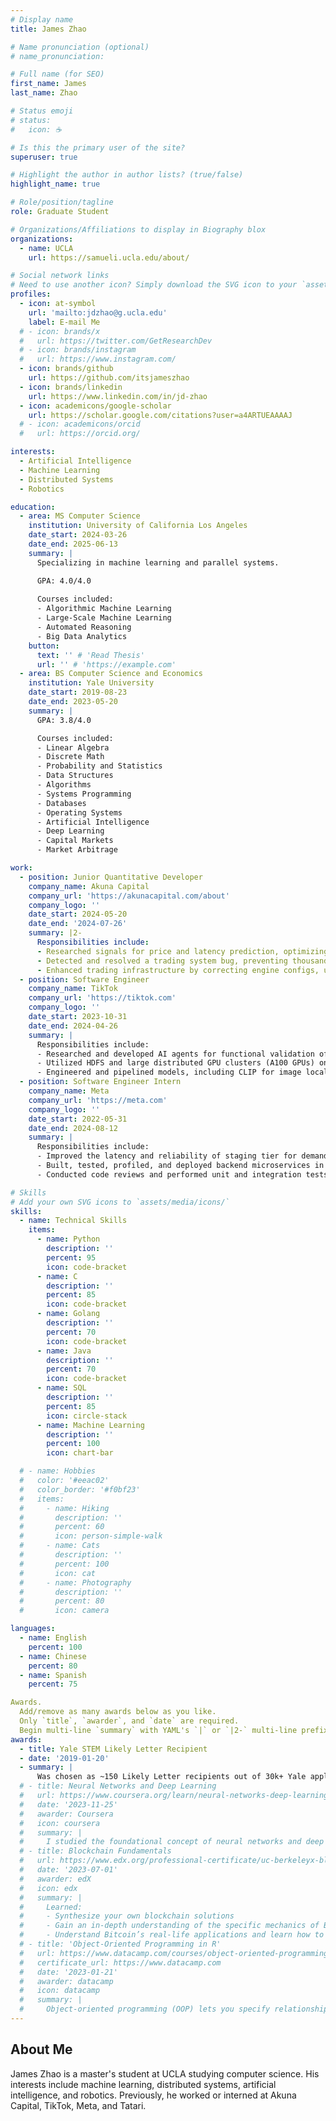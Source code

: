```yaml
---
# Display name
title: James Zhao

# Name pronunciation (optional)
# name_pronunciation:

# Full name (for SEO)
first_name: James
last_name: Zhao

# Status emoji
# status:
#   icon: ☕️

# Is this the primary user of the site?
superuser: true

# Highlight the author in author lists? (true/false)
highlight_name: true

# Role/position/tagline
role: Graduate Student

# Organizations/Affiliations to display in Biography blox
organizations:
  - name: UCLA
    url: https://samueli.ucla.edu/about/

# Social network links
# Need to use another icon? Simply download the SVG icon to your `assets/media/icons/` folder.
profiles:
  - icon: at-symbol
    url: 'mailto:jdzhao@g.ucla.edu'
    label: E-mail Me
  # - icon: brands/x
  #   url: https://twitter.com/GetResearchDev
  # - icon: brands/instagram
  #   url: https://www.instagram.com/
  - icon: brands/github
    url: https://github.com/itsjameszhao
  - icon: brands/linkedin
    url: https://www.linkedin.com/in/jd-zhao
  - icon: academicons/google-scholar
    url: https://scholar.google.com/citations?user=a4ARTUEAAAAJ
  # - icon: academicons/orcid
  #   url: https://orcid.org/

interests:
  - Artificial Intelligence
  - Machine Learning
  - Distributed Systems
  - Robotics

education:
  - area: MS Computer Science
    institution: University of California Los Angeles
    date_start: 2024-03-26
    date_end: 2025-06-13
    summary: |
      Specializing in machine learning and parallel systems.

      GPA: 4.0/4.0
      
      Courses included:
      - Algorithmic Machine Learning
      - Large-Scale Machine Learning
      - Automated Reasoning
      - Big Data Analytics
    button:
      text: '' # 'Read Thesis'
      url: '' # 'https://example.com'
  - area: BS Computer Science and Economics
    institution: Yale University
    date_start: 2019-08-23
    date_end: 2023-05-20
    summary: |
      GPA: 3.8/4.0

      Courses included:
      - Linear Algebra
      - Discrete Math
      - Probability and Statistics
      - Data Structures
      - Algorithms
      - Systems Programming
      - Databases
      - Operating Systems
      - Artificial Intelligence
      - Deep Learning
      - Capital Markets
      - Market Arbitrage

work:
  - position: Junior Quantitative Developer
    company_name: Akuna Capital
    company_url: 'https://akunacapital.com/about'
    company_logo: ''
    date_start: 2024-05-20
    date_end: '2024-07-26'
    summary: |2-
      Responsibilities include:
      - Researched signals for price and latency prediction, optimizing market microstructure performance.
      - Detected and resolved a trading system bug, preventing thousand+ dollars of trading losses per day.
      - Enhanced trading infrastructure by correcting engine configs, upgrading observability systems, and developing trade reconciliation dashboards.
  - position: Software Engineer
    company_name: TikTok
    company_url: 'https://tiktok.com'
    company_logo: ''
    date_start: 2023-10-31
    date_end: 2024-04-26
    summary: |
      Responsibilities include:
      - Researched and developed AI agents for functional validation of TikTok UI using computer vision, LLMs, and chain-of-thought prompting, enabling autonomous navigation through TikTok app.
      - Utilized HDFS and large distributed GPU clusters (A100 GPUs) on an internal platform to train AI models on TikTok’s internal data, leveraging PyTorch distributed for efficient model training.
      - Engineered and pipelined models, including CLIP for image localization and Grounding DINO to create an AI UI verification agent capable of validating and interacting with the app autonomously.
  - position: Software Engineer Intern
    company_name: Meta
    company_url: 'https://meta.com'
    company_logo: ''
    date_start: 2022-05-31
    date_end: 2024-08-12
    summary: |
      Responsibilities include:
      - Improved the latency and reliability of staging tier for demand control, ranking, and ML job scheduling services.
      - Built, tested, profiled, and deployed backend microservices in a fast-paced, agile software development environment with continuous integration and delivery, leading to O (10s of secs) improvement in performance.
      - Conducted code reviews and performed unit and integration tests to ensure code quality.

# Skills
# Add your own SVG icons to `assets/media/icons/`
skills:
  - name: Technical Skills
    items:
      - name: Python
        description: ''
        percent: 95
        icon: code-bracket
      - name: C
        description: ''
        percent: 85
        icon: code-bracket
      - name: Golang
        description: ''
        percent: 70
        icon: code-bracket
      - name: Java
        description: ''
        percent: 70
        icon: code-bracket
      - name: SQL
        description: ''
        percent: 85
        icon: circle-stack
      - name: Machine Learning
        description: ''
        percent: 100
        icon: chart-bar

  # - name: Hobbies
  #   color: '#eeac02'
  #   color_border: '#f0bf23'
  #   items:
  #     - name: Hiking
  #       description: ''
  #       percent: 60
  #       icon: person-simple-walk
  #     - name: Cats
  #       description: ''
  #       percent: 100
  #       icon: cat
  #     - name: Photography
  #       description: ''
  #       percent: 80
  #       icon: camera

languages:
  - name: English
    percent: 100
  - name: Chinese
    percent: 80
  - name: Spanish
    percent: 75

Awards.
  Add/remove as many awards below as you like.
  Only `title`, `awarder`, and `date` are required.
  Begin multi-line `summary` with YAML's `|` or `|2-` multi-line prefix and indent 2 spaces below.
awards:
  - title: Yale STEM Likely Letter Recipient
  - date: '2019-01-20'
  - summary: |
      Was chosen as ~150 Likely Letter recipients out of 30k+ Yale applicants for STEM-related achievements.
  # - title: Neural Networks and Deep Learning
  #   url: https://www.coursera.org/learn/neural-networks-deep-learning
  #   date: '2023-11-25'
  #   awarder: Coursera
  #   icon: coursera
  #   summary: |
  #     I studied the foundational concept of neural networks and deep learning. By the end, I was familiar with the significant technological trends driving the rise of deep learning; build, train, and apply fully connected deep neural networks; implement efficient (vectorized) neural networks; identify key parameters in a neural network’s architecture; and apply deep learning to your own applications.
  # - title: Blockchain Fundamentals
  #   url: https://www.edx.org/professional-certificate/uc-berkeleyx-blockchain-fundamentals
  #   date: '2023-07-01'
  #   awarder: edX
  #   icon: edx
  #   summary: |
  #     Learned:
  #     - Synthesize your own blockchain solutions
  #     - Gain an in-depth understanding of the specific mechanics of Bitcoin
  #     - Understand Bitcoin’s real-life applications and learn how to attack and destroy Bitcoin, Ethereum, smart contracts and Dapps, and alternatives to Bitcoin’s Proof-of-Work consensus algorithm
  # - title: 'Object-Oriented Programming in R'
  #   url: https://www.datacamp.com/courses/object-oriented-programming-with-s3-and-r6-in-r
  #   certificate_url: https://www.datacamp.com
  #   date: '2023-01-21'
  #   awarder: datacamp
  #   icon: datacamp
  #   summary: |
  #     Object-oriented programming (OOP) lets you specify relationships between functions and the objects that they can act on, helping you manage complexity in your code. This is an intermediate level course, providing an introduction to OOP, using the S3 and R6 systems. S3 is a great day-to-day R programming tool that simplifies some of the functions that you write. R6 is especially useful for industry-specific analyses, working with web APIs, and building GUIs.
---
```


## About Me

James Zhao is a master's student at UCLA studying computer science. His interests include machine learning, distributed systems, artificial intelligence, and robotics. Previously, he worked or interned at Akuna Capital, TikTok, Meta, and Tatari.
